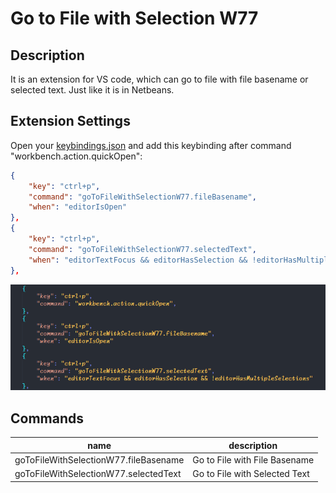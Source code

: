 # Go to File with Selection W77

## Description

It is an extension for VS code, which can go to file with file basename or selected text. Just like it is in Netbeans.

## Extension Settings

Open your [keybindings.json](https://code.visualstudio.com/docs/getstarted/keybindings#_advanced-customization) and add this keybinding after command "workbench.action.quickOpen":

```json
{
    "key": "ctrl+p",
    "command": "goToFileWithSelectionW77.fileBasename",
    "when": "editorIsOpen"
},
{
    "key": "ctrl+p",
    "command": "goToFileWithSelectionW77.selectedText",
    "when": "editorTextFocus && editorHasSelection && !editorHasMultipleSelections"
},
```

![Git Blame screeshot 1](images/screenshot1.png)

## Commands
| name | description |
| - | - |
goToFileWithSelectionW77.fileBasename | Go to File with File Basename
goToFileWithSelectionW77.selectedText | Go to File with Selected Text
